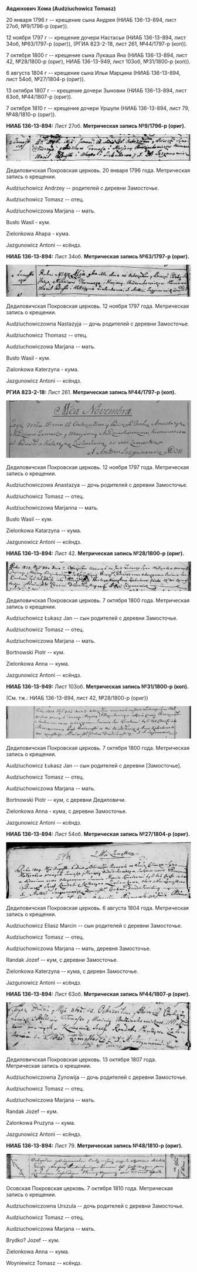 **Авдюхович Хома (Audziuchowicz Tomasz)**

20 января 1796 г -- крещение сына Андрея (НИАБ 136-13-894, лист 27об,
№9/1796-р (ориг)).

12 ноября 1797 г -- крещение дочери Настасьи (НИАБ 136-13-894, лист
34об, №63/1797-р (ориг)), (РГИА 823-2-18, лист 261, №44/1797-р (коп)).

7 октября 1800 г -- крещение сына Лукаша Яна (НИАБ 136-13-894, лист 42,
№28/1800-р (ориг), НИАБ 136-13-949, лист 103об, №31/1800-р (коп)).

6 августа 1804 г -- крещение сына Ильи Марцина (НИАБ 136-13-894, лист
54об, №27/1804-р (ориг)).

13 октября 1807 г -- крещение дочери Зыновии (НИАБ 136-13-894, лист
63об, №44/1807-р (ориг)).

7 октября 1810 г -- крещение дочери Уршули (НИАБ 136-13-894, лист 79,
№48/1810-р (ориг)).

**НИАБ 136-13-894:** Лист 27об. **Метрическая запись №9/1796-р (ориг).**

![](./media/e8dd1eb0aea3536f420916fbe3b1da6e924a1cac.png)

Дедиловичская Покровская церковь. 20 января 1796 года. Метрическая
запись о крещении.

Audziuchowicz Andrzey -- родителей с деревни Замосточье.

Audziuchowicz Tomasz -- отец.

Audziuchowiczowa Marjana -- мать.

Busło Wasil - кум.

Zielonkowa Ahapa - кума.

Jazgunowicz Antoni -- ксёндз.

**НИАБ 136-13-894:** Лист 34об. **Метрическая запись №63/1797-р
(ориг).**

![](./media/6f6c2b82efad89144bf79fde0175957be148b3e3.png)

Дедиловичская Покровская церковь. 12 ноября 1797 года. Метрическая
запись о крещении.

Audziuchowiczowna Nastazyja -- дочь родителей с деревни Замосточье.

Audziuchowicz Thomasz -- отец.

Audziuchowiczowa Marjana -- мать.

Busło Wasil - кум.

Zialonkowa Katerzyna - кума.

Jazgunowicz Antoni -- ксёндз.

**РГИА 823-2-18:** Лист 261. **Метрическая запись №44/1797-р (коп).**

![](./media/f85ce90dc2ef784b214ca63b6b4a7c9ca7acb5cb.png)

Дедиловичская Покровская церковь. 12 ноября 1797 года. Метрическая
запись о крещении.

Audziuchowiczowa Anastazya -- дочь родителей с деревни Замосточье.

Audziuchowicz Tomasz -- отец.

Audziuchowiczowa Marjanna -- мать.

Busło Wasil -- кум.

Zielonkowa Katarzyna -- кума.

Jazgunowicz Antoni -- ксёндз.

**НИАБ 136-13-894:** Лист 42. **Метрическая запись №28/1800-р (ориг).**

![](./media/dde8ddc567ad75d6879d1f10f2e2577e6599786e.png)

Дедиловичская Покровская церковь. 7 октября 1800 года. Метрическая
запись о крещении.

Audziuchowicz Łukasz Jan -- сын родителей с деревни Замосточье.

Audziuchowicz Tomasz -- отец.

Audziuchowiczowa Marjana -- мать.

Bortnowski Piotr -- кум.

Zielonkowa Anna -- кума.

Jazgunowicz Antoni -- ксёндз.

**НИАБ 136-13-949:** Лист 103об. **Метрическая запись №31/1800-р
(коп).**

(См. тж.: НИАБ 136-13-894, лист 42, №28/1800-р (ориг))

![](./media/12a0a0f86f41c5a224a733291dea26a8596c24ad.png)

Дедиловичская Покровская церковь. 7 октября 1800 года. Метрическая
запись о крещении.

Audziuchowicz Łukasz Jan -- сын родителей с деревни \[Замосточье\].

Audziuchowicz Tomasz -- отец.

Audziuchowiczowa Marjana -- мать.

Bortnowski Piotr -- кум, с деревни Дедиловичи.

Zielonkowa Anna - кума, с деревни Замосточье.

Jazgunowicz Antoni -- ксёндз.

**НИАБ 136-13-894:** Лист 54об. **Метрическая запись №27/1804-р
(ориг).**

![](./media/f01067a9f178f864a4c823c6f6ce5b252d852fc4.png)

Дедиловичская Покровская церковь. 6 августа 1804 года. Метрическая
запись о крещении.

Audziuchowicz Eliasz Marcin -- сын родителей с деревни Замосточье.

Audziuchowicz Tomasz -- отец.

Audziuchowiczowa Marjana -- мать, деревня Замосточье.

Randak Jozef -- кум, с деревни Замосточье.

Zielonkowa Katerzyna -- кума, с деревн Замосточье.

Jazgunowicz Antoni -- ксёндз.

**НИАБ 136-13-894:** Лист 63об. **Метрическая запись №44/1807-р
(ориг).**

![](./media/5571240622e9679ee2223cf3bdb83fbe0594e370.png)

Дедиловичская Покровская церковь. 13 октября 1807 года. Метрическая
запись о крещении.

Audziuchowiczowna Zynowija -- дочь родителей с деревни Замосточье.

Audziuchowicz Tomasz -- отец.

Audziuchowiczowa Marjana -- мать.

Randak Jozef -- кум.

Zalonkowa Pruzyna -- кума.

Jazgunowicz Antoni -- ксёндз.

**НИАБ 136-13-894:** Лист 79. **Метрическая запись №48/1810-р (ориг).**

![](./media/ee75850754dfbdeca07e29fffece85e45c306bc8.png)

Осовская Покровская церковь. 7 октября 1810 года. Метрическая запись о
крещении.

Audziuchowiczowna Urszula -- дочь родителей с деревни Замосточье.

Audziuchowicz Tomasz -- отец.

Audziuchowiczowa Marjana -- мать.

Brydko? Jozef -- кум.

Zielonkowa Anna -- кума.

Woyniewicz Tomasz -- ксёндз.
